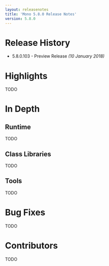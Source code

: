 ```yaml
---
layout: releasenotes
title: 'Mono 5.8.0 Release Notes'
version: 5.8.0
---
```


Release History
===============

* 5.8.0.103 - Preview Release _(10 January 2018)_

Highlights
==========

TODO

In Depth
========

Runtime
-------

TODO

Class Libraries
---------------

TODO

Tools
-----

TODO

Bug Fixes
=========

TODO

Contributors
============

TODO
